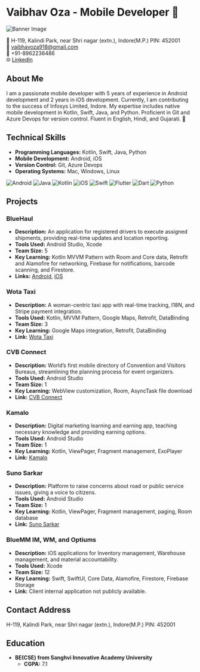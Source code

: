 # Vaibhav Oza - Mobile Developer 📱

![Banner Image](https://www.bermotech.com/wp-content/uploads/2016/06/App-Development_Banner-705x235.png)

📍 H-119, Kalindi Park, near Shri nagar (extn.), Indore(M.P.) PIN: 452001  
📧 vaibhavoza918@gmail.com  
📱 +91-8962236486  
🌐 [LinkedIn](https://www.linkedin.com/in/vaibhav-oza-58969696?utm_source=share&utm_campaign=share_via&utm_content=profile&utm_medium=android_app)

## About Me
I am a passionate mobile developer with 5 years of experience in Android development and 2 years in iOS development. Currently, I am contributing to the success of Infosys Limited, Indore. My expertise includes native mobile development in Kotlin, Swift, Java, and Python. Proficient in Git and Azure Devops for version control. Fluent in English, Hindi, and Gujarati. 🚀

## Technical Skills
- **Programming Languages:** Kotlin, Swift, Java, Python
- **Mobile Development:** Android, iOS
- **Version Control:** Git, Azure Devops
- **Operating Systems:** Mac, Windows, Linux


![Android](https://img.shields.io/badge/android-F54A2A?style=for-the-badge&logo=android&logoColor=white)
![Java](https://img.shields.io/badge/java-%23ED8B00.svg?style=for-the-badge&logo=openjdk&logoColor=white)
![Kotlin](https://img.shields.io/badge/kotlin-%237F52FF.svg?style=for-the-badge&logo=kotlin&logoColor=white)
![iOS](https://img.shields.io/badge/iOS-%230175C2.svg?style=for-the-badge&logo=apple&logoColor=white)
![Swift](https://img.shields.io/badge/swift-F54A2A?style=for-the-badge&logo=swift&logoColor=white)
![Flutter](https://img.shields.io/badge/Flutter-%2302569B.svg?style=for-the-badge&logo=Flutter&logoColor=white)
![Dart](https://img.shields.io/badge/dart-%230175C2.svg?style=for-the-badge&logo=dart&logoColor=white)
![Python](https://img.shields.io/badge/python-%23F4BC1C.svg?style=for-the-badge&logo=python&logoColor=white)


## Projects

### BlueHaul
- **Description:** An application for registered drivers to execute assigned shipments, providing real-time updates and location reporting.
- **Tools Used:** Android Studio, Xcode
- **Team Size:** 5
- **Key Learning:** Kotlin MVVM Pattern with Room and Core data, Retrofit and Alamofire for networking, Firebase for notifications, barcode scanning, and Firestore.
- **Links:** [Android](https://play.google.com/store/apps/details?id=com.slb.gt.tmstracker), [iOS](https://apps.apple.com/us/app/bluehaul/id1149004526)

### Wota Taxi
- **Description:** A woman-centric taxi app with real-time tracking, I18N, and Stripe payment integration.
- **Tools Used:** Kotlin, MVVM Pattern, Google Maps, Retrofit, DataBinding
- **Team Size:** 3
- **Key Learning:** Google Maps integration, Retrofit, DataBinding
- **Link:** [Wota Taxi](https://play.google.com/store/apps/details?id=com.wotauser)

### CVB Connect
- **Description:** World’s first mobile directory of Convention and Visitors Bureaus, streamlining the planning process for event organizers.
- **Tools Used:** Android Studio
- **Team Size:** 1
- **Key Learning:** WebView customization, Room, AsyncTask file download
- **Link:** [CVB Connect](https://play.google.com/store/apps/details?id=com.cvb.cvbconnect&hl=en)

### Kamalo
- **Description:** Digital marketing learning and earning app, teaching necessary knowledge and providing earning options.
- **Tools Used:** Android Studio
- **Team Size:** 1
- **Key Learning:** Kotlin, ViewPager, Fragment management, ExoPlayer
- **Link:** [Kamalo](https://play.google.com/store/apps/details?id=com.kamalo)

### Suno Sarkar
- **Description:** Platform to raise concerns about road or public service issues, giving a voice to citizens.
- **Tools Used:** Android Studio
- **Team Size:** 1
- **Key Learning:** Kotlin, ViewPager, Fragment management, paging, Room database
- **Link:** [Suno Sarkar](https://play.google.com/store/apps/details?id=com.sunosarkar)

### BlueMM IM, WM, and Optiums
- **Description:** iOS applications for Inventory management, Warehouse management, and material accountability.
- **Tools Used:** Xcode
- **Team Size:** 12
- **Key Learning:** Swift, SwiftUI, Core Data, Alamofire, Firestore, Firebase Storage
- **Link:** Client internal application not publicly available.

## Contact Address
H-119, Kalindi Park, near Shri nagar (extn.), Indore(M.P.) PIN: 452001

## Education
- **BE(CSE) from Sanghvi Innovative Academy University**
  - **CGPA:** 7.1
